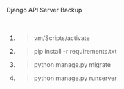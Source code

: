 Django API Server Backup
<br><br><br>
1. > vm/Scripts/activate<br>
2. > pip install -r requirements.txt<br>
3. > python manage.py migrate<br>
4. > python manage.py runserver
